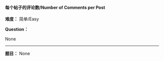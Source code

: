 #### 每个帖子的评论数/Number of Comments per Post
**难度：** 简单/Easy

**Question：** 

None

------

**题目：** 
None
